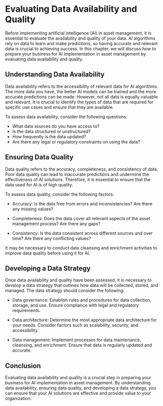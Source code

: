 Evaluating Data Availability and Quality
======================================================================================================================

Before implementing artificial intelligence (AI) in asset management, it is essential to evaluate the availability and quality of your data. AI algorithms rely on data to learn and make predictions, so having accurate and relevant data is crucial to achieving success. In this chapter, we will discuss how to prepare your business for AI implementation in asset management by evaluating data availability and quality.

Understanding Data Availability
-------------------------------

Data availability refers to the accessibility of relevant data for AI algorithms. The more data you have, the better AI models can be trained and the more accurate predictions can be made. However, not all data is equally valuable and relevant. It is crucial to identify the types of data that are required for specific use cases and ensure that they are available.

To assess data availability, consider the following questions:

* What data sources do you have access to?
* Is the data structured or unstructured?
* How frequently is the data updated?
* Are there any legal or regulatory constraints on using the data?

Ensuring Data Quality
---------------------

Data quality refers to the accuracy, completeness, and consistency of data. Poor data quality can lead to inaccurate predictions and undermine the effectiveness of AI solutions. Therefore, it is essential to ensure that the data used for AI is of high quality.

To assess data quality, consider the following factors:

* Accuracy: Is the data free from errors and inconsistencies? Are there any missing values?

* Completeness: Does the data cover all relevant aspects of the asset management process? Are there any gaps?

* Consistency: Is the data consistent across different sources and over time? Are there any conflicting values?

It may be necessary to conduct data cleansing and enrichment activities to improve data quality before using it for AI.

Developing a Data Strategy
--------------------------

Once data availability and quality have been assessed, it is necessary to develop a data strategy that outlines how data will be collected, stored, and managed. The data strategy should consider the following:

* Data governance: Establish rules and procedures for data collection, storage, and use. Ensure compliance with legal and regulatory requirements.

* Data architecture: Determine the most appropriate data architecture for your needs. Consider factors such as scalability, security, and accessibility.

* Data management: Implement processes for data maintenance, cleansing, and enrichment. Ensure that data is regularly updated and accurate.

Conclusion
----------

Evaluating data availability and quality is a crucial step in preparing your business for AI implementation in asset management. By understanding data availability, ensuring data quality, and developing a data strategy, you can ensure that your AI solutions are effective and provide value to your organization.

